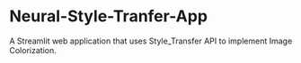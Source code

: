 # Neural-Style-Tranfer-App
A Streamlit web application that uses Style_Transfer API to implement Image Colorization.
